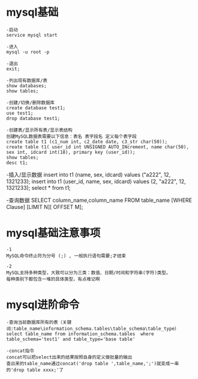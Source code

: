 # mysql基础
```
-启动
service mysql start

-进入
mysql -u root -p

-退出
exit;

-列出现有数据库/表
show databases;
show tables;

-创建/切换/删除数据库
create database test1;
use test1;
drop database test1;

-创建表/显示所有表/显示表结构
创建MySQL数据表需要以下信息：表名 表字段名 定义每个表字段
create table t1 (c1_num int, c2_date date, c3_str char(50));
create table t1( user_id int UNSIGNED AUTO_INcrement, name char(50), sex int, idcard int(18), primary key (user_id));
show tables;
desc t1;

```
-插入/显示数据
insert into t1 (name, sex, idcard) values ("a222", 12, 1321233);
insert into t1 (user_id, name, sex, idcard) values (2, "a222", 12, 1321233);
select * from t1;

-查询数据
SELECT column_name,column_name FROM table_name [WHERE Clause] [LIMIT N][ OFFSET M];

# mysql基础注意事项
```
-1
MySQL命令终止符为分号 (;) , 一般执行语句需要;才结束

-2
MySQL支持多种类型，大致可以分为三类：数值、日期/时间和字符串(字符)类型。
每种类别下都包含一堆的具体类型，有点难记啊
```

# mysql进阶命令
```
-查询当前数据库所有的表（关键词:table_name\information_schema.tables\table_schema\table_type）
select table_name from information_schema.tables  where table_schema='test1' and table_type='base table'

-concat指令
concat可以把select出来的结果按照自身的定义做批量的输出
查出来的table_name通过concat('drop table ',table_name,';')就变成一串的'drop table xxxx;'了
```
